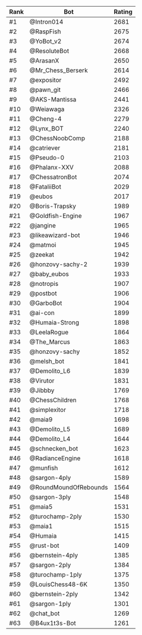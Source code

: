 Rank|Bot|Rating
---|---|---
#1|@Intron014|2681
#2|@RaspFish|2675
#3|@YoBot_v2|2674
#4|@ResoluteBot|2668
#5|@ArasanX|2650
#6|@Mr_Chess_Berserk|2614
#7|@expositor|2492
#8|@pawn_git|2466
#9|@AKS-Mantissa|2441
#10|@Weiawaga|2326
#11|@Cheng-4|2279
#12|@Lynx_BOT|2240
#13|@ChessNoobComp|2188
#14|@catriever|2181
#15|@Pseudo-0|2103
#16|@Phalanx-XXV|2088
#17|@ChessatronBot|2074
#18|@FataliiBot|2029
#19|@eubos|2017
#20|@Boris-Trapsky|1989
#21|@Goldfish-Engine|1967
#22|@jangine|1965
#23|@likeawizard-bot|1946
#24|@matmoi|1945
#25|@zeekat|1942
#26|@honzovy-sachy-2|1939
#27|@baby_eubos|1933
#28|@notropis|1907
#29|@postbot|1906
#30|@GarboBot|1904
#31|@ai-con|1899
#32|@Humaia-Strong|1898
#33|@LeelaRogue|1864
#34|@The_Marcus|1863
#35|@honzovy-sachy|1852
#36|@melsh_bot|1841
#37|@Demolito_L6|1839
#38|@Virutor|1831
#39|@Jibbby|1769
#40|@ChessChildren|1768
#41|@simplexitor|1718
#42|@maia9|1698
#43|@Demolito_L5|1689
#44|@Demolito_L4|1644
#45|@schnecken_bot|1623
#46|@RadianceEngine|1618
#47|@munfish|1612
#48|@sargon-4ply|1589
#49|@RoundMoundOfRebounds|1564
#50|@sargon-3ply|1548
#51|@maia5|1531
#52|@turochamp-2ply|1530
#53|@maia1|1515
#54|@Humaia|1415
#55|@rust-bot|1409
#56|@bernstein-4ply|1385
#57|@sargon-2ply|1384
#58|@turochamp-1ply|1375
#59|@LouisChess48-6K|1350
#60|@bernstein-2ply|1342
#61|@sargon-1ply|1301
#62|@chat_bot|1269
#63|@B4ux1t3s-Bot|1261
